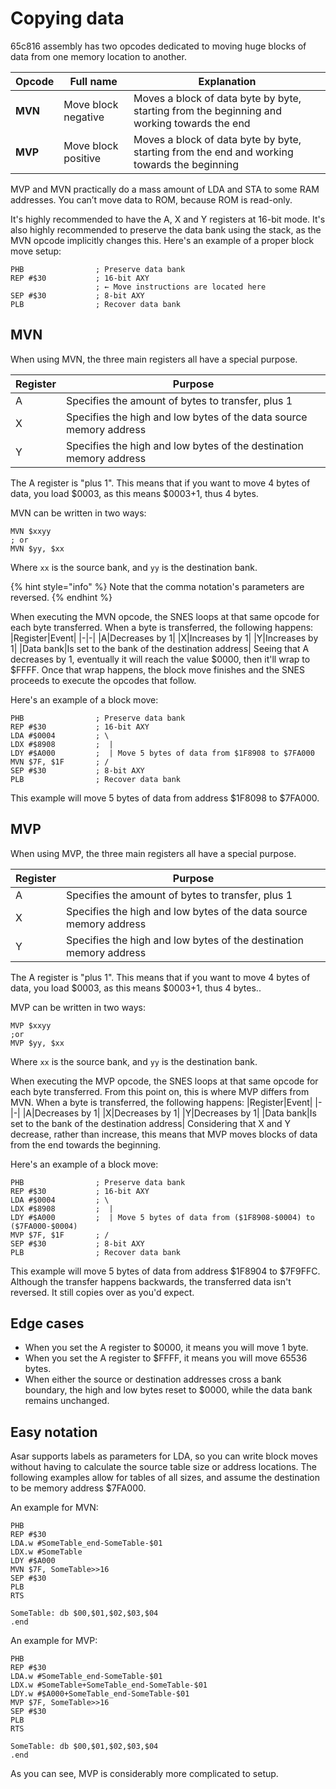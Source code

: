 # Copying data
65c816 assembly has two opcodes dedicated to moving huge blocks of data from one memory location to another.

|Opcode|Full name|Explanation|
|-|-|-|
|**MVN**|Move block negative|Moves a block of data byte by byte, starting from the beginning and working towards the end|
|**MVP**|Move block positive|Moves a block of data byte by byte, starting from the end and working towards the beginning|

MVP and MVN practically do a mass amount of LDA and STA to some RAM addresses. You can’t move data to ROM, because ROM is read-only.

It's highly recommended to have the A, X and Y registers at 16-bit mode. It's also highly recommended to preserve the data bank using the stack, as the MVN opcode implicitly changes this. Here's an example of a proper block move setup:
```
PHB                ; Preserve data bank
REP #$30           ; 16-bit AXY
                   ; ← Move instructions are located here
SEP #$30           ; 8-bit AXY
PLB                ; Recover data bank
```

## MVN
When using MVN, the three main registers all have a special purpose.

|Register|Purpose|
|-|-|
|A|Specifies the amount of bytes to transfer, plus 1|
|X|Specifies the high and low bytes of the data source memory address|
|Y|Specifies the high and low bytes of the destination memory address|
The A register is "plus 1". This means that if you want to move 4 bytes of data, you load $0003, as this means $0003+1, thus 4 bytes.

MVN can be written in two ways: 
```
MVN $xxyy
; or
MVN $yy, $xx
```
Where `xx` is the source bank, and `yy` is the destination bank.

{% hint style="info" %}
Note that the comma notation's parameters are reversed.
{% endhint %}

When executing the MVN opcode, the SNES loops at that same opcode for each byte transferred. When a byte is transferred, the following happens:
|Register|Event|
|-|-|
|A|Decreases by 1|
|X|Increases by 1|
|Y|Increases by 1|
|Data bank|Is set to the bank of the destination address|
Seeing that A decreases by 1, eventually it will reach the value $0000, then it'll wrap to $FFFF. Once that wrap happens, the block move finishes and the SNES proceeds to execute the opcodes that follow.

Here's an example of a block move:
```
PHB                ; Preserve data bank
REP #$30           ; 16-bit AXY
LDA #$0004         ; \
LDX #$8908         ;  |
LDY #$A000         ;  | Move 5 bytes of data from $1F8908 to $7FA000
MVN $7F, $1F       ; /
SEP #$30           ; 8-bit AXY
PLB                ; Recover data bank
```
This example will move 5 bytes of data from address $1F8098 to $7FA000.

## MVP
When using MVP, the three main registers all have a special purpose.

|Register|Purpose|
|-|-|
|A|Specifies the amount of bytes to transfer, plus 1|
|X|Specifies the high and low bytes of the data source memory address|
|Y|Specifies the high and low bytes of the destination memory address|
The A register is "plus 1". This means that if you want to move 4 bytes of data, you load $0003, as this means $0003+1, thus 4 bytes..

MVP can be written in two ways: 
```
MVP $xxyy
;or
MVP $yy, $xx
```
Where `xx` is the source bank, and `yy` is the destination bank.

When executing the MVP opcode, the SNES loops at that same opcode for each byte transferred. From this point on, this is where MVP differs from MVN. When a byte is transferred, the following happens:
|Register|Event|
|-|-|
|A|Decreases by 1|
|X|Decreases by 1|
|Y|Decreases by 1|
|Data bank|Is set to the bank of the destination address|
Considering that X and Y decrease, rather than increase, this means that MVP moves blocks of data from the end towards the beginning.

Here's an example of a block move:
```
PHB                ; Preserve data bank
REP #$30           ; 16-bit AXY
LDA #$0004         ; \
LDX #$8908         ;  |
LDY #$A000         ;  | Move 5 bytes of data from ($1F8908-$0004) to ($7FA000-$0004)
MVP $7F, $1F       ; /
SEP #$30           ; 8-bit AXY
PLB                ; Recover data bank
```
This example will move 5 bytes of data from address $1F8904 to $7F9FFC. Although the transfer happens backwards, the transferred data isn't reversed. It still copies over as you'd expect.

## Edge cases
* When you set the A register to $0000, it means you will move 1 byte.
* When you set the A register to $FFFF, it means you will move 65536 bytes.
* When either the source or destination addresses cross a bank boundary, the high and low bytes reset to $0000, while the data bank remains unchanged.

## Easy notation
Asar supports labels as parameters for LDA, so you can write block moves without having to calculate the source table size or address locations. The following examples allow for tables of all sizes, and assume the destination to be memory address $7FA000.

An example for MVN:
```
PHB
REP #$30
LDA.w #SomeTable_end-SomeTable-$01
LDX.w #SomeTable
LDY #$A000
MVN $7F, SomeTable>>16
SEP #$30
PLB
RTS

SomeTable: db $00,$01,$02,$03,$04
.end
```
An example for MVP:
```
PHB
REP #$30
LDA.w #SomeTable_end-SomeTable-$01
LDX.w #SomeTable+SomeTable_end-SomeTable-$01
LDY.w #$A000+SomeTable_end-SomeTable-$01
MVP $7F, SomeTable>>16
SEP #$30
PLB
RTS

SomeTable: db $00,$01,$02,$03,$04
.end
```
As you can see, MVP is considerably more complicated to setup.